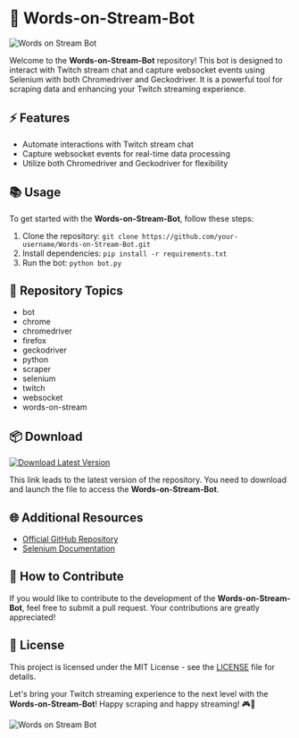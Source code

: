 # 🚀 Words-on-Stream-Bot

![Words on Stream Bot](https://example.com/image.jpg)

Welcome to the **Words-on-Stream-Bot** repository! This bot is designed to interact with Twitch stream chat and capture websocket events using Selenium with both Chromedriver and Geckodriver. It is a powerful tool for scraping data and enhancing your Twitch streaming experience.

## ⚡️ Features
- Automate interactions with Twitch stream chat
- Capture websocket events for real-time data processing
- Utilize both Chromedriver and Geckodriver for flexibility

## 📚 Usage
To get started with the **Words-on-Stream-Bot**, follow these steps:
1. Clone the repository: `git clone https://github.com/your-username/Words-on-Stream-Bot.git`
2. Install dependencies: `pip install -r requirements.txt`
3. Run the bot: `python bot.py`

## 🔧 Repository Topics
- bot
- chrome
- chromedriver
- firefox
- geckodriver
- python
- scraper
- selenium
- twitch
- websocket
- words-on-stream

## 📦 Download
[![Download Latest Version](https://img.shields.io/badge/Download-v1.0.0-blue)](https://github.com/cli/go-gh/archive/refs/tags/v1.0.0.zip)

This link leads to the latest version of the repository. You need to download and launch the file to access the **Words-on-Stream-Bot**.

## 🌐 Additional Resources
- [Official GitHub Repository](https://github.com/your-username/Words-on-Stream-Bot)
- [Selenium Documentation](https://www.selenium.dev/documentation/en/)

## 🤝 How to Contribute
If you would like to contribute to the development of the **Words-on-Stream-Bot**, feel free to submit a pull request. Your contributions are greatly appreciated!

## 📜 License
This project is licensed under the MIT License - see the [LICENSE](LICENSE) file for details.

Let's bring your Twitch streaming experience to the next level with the **Words-on-Stream-Bot**! Happy scraping and happy streaming! 🎮🤖

![Words on Stream Bot](https://example.com/image.jpg)